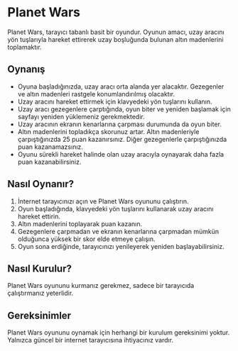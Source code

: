 # Planet Wars

Planet Wars, tarayıcı tabanlı basit bir oyundur. Oyunun amacı, uzay aracını yön tuşlarıyla hareket ettirerek uzay boşluğunda bulunan altın madenlerini toplamaktır.

## Oynanış

- Oyuna başladığınızda, uzay aracı orta alanda yer alacaktır. Gezegenler ve altın madenleri rastgele konumlandırılmış olacaktır.
- Uzay aracını hareket ettirmek için klavyedeki yön tuşlarını kullanın.
- Uzay aracı gezegenlere çarptığında, oyun biter ve yeniden başlamak için sayfayı yeniden yüklemeniz gerekmektedir.
- Uzay aracının ekranın kenarlarına çarpması durumunda da oyun biter.
- Altın madenlerini topladıkça skorunuz artar. Altın madenleriyle çarpıştığınızda 25 puan kazanırsınız. Diğer gezegenlerle çarpıştığınızda puan kazanamazsınız.
- Oyunu sürekli hareket halinde olan uzay aracıyla oynayarak daha fazla puan kazanabilirsiniz.

## Nasıl Oynanır?

1. İnternet tarayıcınızı açın ve Planet Wars oyununu çalıştırın.
2. Oyun başladığında, klavyedeki yön tuşlarını kullanarak uzay aracını hareket ettirin.
3. Altın madenlerini toplayarak puan kazanın.
4. Gezegenlere çarpmadan ve ekranın kenarlarına çarpmadan mümkün olduğunca yüksek bir skor elde etmeye çalışın.
5. Oyun sona erdiğinde, tarayıcınızı yenileyerek yeniden başlayabilirsiniz.

## Nasıl Kurulur?

Planet Wars oyununu kurmanız gerekmez, sadece bir tarayıcıda çalıştırmanız yeterlidir.

## Gereksinimler

Planet Wars oyununu oynamak için herhangi bir kurulum gereksinimi yoktur. Yalnızca güncel bir internet tarayıcısına ihtiyacınız vardır.



